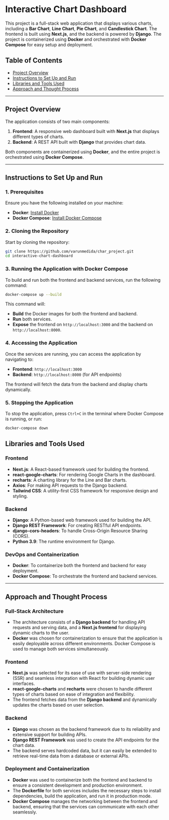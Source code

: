 # Interactive Chart Dashboard

This project is a full-stack web application that displays various charts, including a **Bar Chart**, **Line Chart**, **Pie Chart**, and **Candlestick Chart**. The frontend is built using **Next.js**, and the backend is powered by **Django**. The project is containerized using **Docker** and orchestrated with **Docker Compose** for easy setup and deployment.

## Table of Contents

- [Project Overview](#project-overview)
- [Instructions to Set Up and Run](#instructions-to-set-up-and-run)
- [Libraries and Tools Used](#libraries-and-tools-used)
- [Approach and Thought Process](#approach-and-thought-process)

---

## Project Overview

The application consists of two main components:

1. **Frontend**: A responsive web dashboard built with **Next.js** that displays different types of charts.
2. **Backend**: A REST API built with **Django** that provides chart data.

Both components are containerized using **Docker**, and the entire project is orchestrated using **Docker Compose**.

---

## Instructions to Set Up and Run

### 1. Prerequisites

Ensure you have the following installed on your machine:

- **Docker**: [Install Docker](https://docs.docker.com/get-docker/)
- **Docker Compose**: [Install Docker Compose](https://docs.docker.com/compose/install/)

### 2. Cloning the Repository

Start by cloning the repository:

```bash
git clone https://github.com/varunmedida/char_project.git
cd interactive-chart-dashboard
```

### 3. Running the Application with Docker Compose

To build and run both the frontend and backend services, run the following command:

```bash
docker-compose up --build
```

This command will:

- **Build** the Docker images for both the frontend and backend.
- **Run** both services.
- **Expose** the frontend on `http://localhost:3000` and the backend on `http://localhost:8000`.

### 4. Accessing the Application

Once the services are running, you can access the application by navigating to:

- **Frontend**: `http://localhost:3000`
- **Backend**: `http://localhost:8000` (for API endpoints)

The frontend will fetch the data from the backend and display charts dynamically.

### 5. Stopping the Application

To stop the application, press `Ctrl+C` in the terminal where Docker Compose is running, or run:

```bash
docker-compose down
```

## Libraries and Tools Used

### Frontend

- **Next.js**: A React-based framework used for building the frontend.
- **react-google-charts**: For rendering Google Charts in the dashboard.
- **recharts**: A charting library for the Line and Bar charts.
- **Axios**: For making API requests to the Django backend.
- **Tailwind CSS**: A utility-first CSS framework for responsive design and styling.

### Backend

- **Django**: A Python-based web framework used for building the API.
- **Django REST Framework**: For creating RESTful API endpoints.
- **django-cors-headers**: To handle Cross-Origin Resource Sharing (CORS).
- **Python 3.9**: The runtime environment for Django.

### DevOps and Containerization

- **Docker**: To containerize both the frontend and backend for easy deployment.
- **Docker Compose**: To orchestrate the frontend and backend services.

---

## Approach and Thought Process

### Full-Stack Architecture

- The architecture consists of a **Django backend** for handling API requests and serving data, and a **Next.js frontend** for displaying dynamic charts to the user.
- **Docker** was chosen for containerization to ensure that the application is easily deployable across different environments. Docker Compose is used to manage both services simultaneously.

### Frontend

- **Next.js** was selected for its ease of use with server-side rendering (SSR) and seamless integration with React for building dynamic user interfaces.
- **react-google-charts** and **recharts** were chosen to handle different types of charts based on ease of integration and flexibility.
- The frontend fetches data from the **Django backend** and dynamically updates the charts based on user selection.

### Backend

- **Django** was chosen as the backend framework due to its reliability and extensive support for building APIs.
- **Django REST Framework** was used to create the API endpoints for the chart data.
- The backend serves hardcoded data, but it can easily be extended to retrieve real-time data from a database or external APIs.

### Deployment and Containerization

- **Docker** was used to containerize both the frontend and backend to ensure a consistent development and production environment.
- The **Dockerfile** for both services includes the necessary steps to install dependencies, build the application, and run it in production mode.
- **Docker Compose** manages the networking between the frontend and backend, ensuring that the services can communicate with each other seamlessly.
